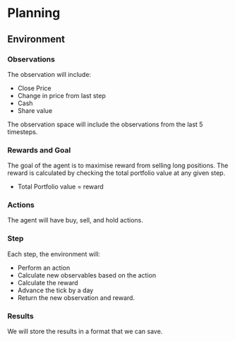 # Planning
## Environment

### Observations 
The observation will include:
- Close Price
- Change in price from last step
- Cash
- Share value

The observation space will include the observations from the last 5 timesteps.

### Rewards and Goal

The goal of the agent is to maximise reward from selling long positions. The reward is calculated by checking the total portfolio value at any given step.

- Total Portfolio value = reward

### Actions
The agent will have buy, sell, and hold actions.

### Step
Each step, the environment will:
- Perform an action
- Calculate new observables based on the action
- Calculate the reward
- Advance the tick by a day
- Return the new observation and reward.

### Results
We will store the results in a format that we can save.

